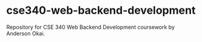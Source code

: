 # cse340-web-backend-development
Repository for CSE 340 Web Backend Development coursework by Anderson Okai.
